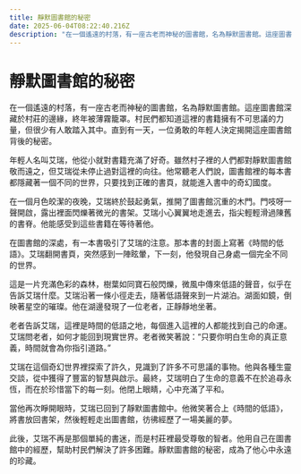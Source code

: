 ```yaml
---
title: 靜默圖書館的秘密
date: 2025-06-04T08:22:40.216Z
description: "在一個遙遠的村落，有一座古老而神秘的圖書館，名為靜默圖書館。這座圖書館深藏於村莊的邊緣，終年被薄霧籠罩。村民們都知道這裡的書籍擁有不可思議的力量，但很少有人敢踏入其中。直到有一天，一位勇敢的年輕人決定揭開這座圖書館背後的秘密。"
---
```


# 靜默圖書館的秘密

在一個遙遠的村落，有一座古老而神秘的圖書館，名為靜默圖書館。這座圖書館深藏於村莊的邊緣，終年被薄霧籠罩。村民們都知道這裡的書籍擁有不可思議的力量，但很少有人敢踏入其中。直到有一天，一位勇敢的年輕人決定揭開這座圖書館背後的秘密。

年輕人名叫艾瑞，他從小就對書籍充滿了好奇。雖然村子裡的人們都對靜默圖書館敬而遠之，但艾瑞從未停止過對這裡的向往。他常聽老人們說，圖書館裡的每本書都隱藏著一個不同的世界，只要找到正確的書頁，就能進入書中的奇幻國度。

在一個月色皎潔的夜晚，艾瑞終於鼓起勇氣，推開了圖書館沉重的木門。門吱呀一聲開啟，露出裡面閃爍著微光的書架。艾瑞小心翼翼地走進去，指尖輕輕滑過陳舊的書脊。他能感受到這些書籍在等待著他。

在圖書館的深處，有一本書吸引了艾瑞的注意。那本書的封面上寫著《時間的低語》。艾瑞翻開書頁，突然感到一陣眩暈，下一刻，他發現自己身處一個完全不同的世界。

這是一片充滿色彩的森林，樹葉如同寶石般閃爍，微風中傳來低語的聲音，似乎在告訴艾瑞什麼。艾瑞沿著一條小徑走去，隨著低語聲來到一片湖泊。湖面如鏡，倒映著星空的璀璨。他在湖邊發現了一位老者，正靜靜地坐著。

老者告訴艾瑞，這裡是時間的低語之地，每個進入這裡的人都能找到自己的命運。艾瑞問老者，如何才能回到現實世界。老者微笑著說：“只要你明白生命的真正意義，時間就會為你指引道路。”

艾瑞在這個奇幻世界裡探索了許久，見識到了許多不可思議的事物。他與各種生靈交談，從中獲得了豐富的智慧與啟示。最終，艾瑞明白了生命的意義不在於追尋永恆，而在於珍惜當下的每一刻。他閉上眼睛，心中充滿了平和。

當他再次睜開眼時，艾瑞已回到了靜默圖書館中。他微笑著合上《時間的低語》，將書放回書架，然後輕輕走出圖書館，彷彿經歷了一場美麗的夢。

此後，艾瑞不再是那個單純的書迷，而是村莊裡最受尊敬的智者。他用自己在圖書館中的經歷，幫助村民們解決了許多困難。靜默圖書館的秘密，成為了他心中永遠的珍藏。